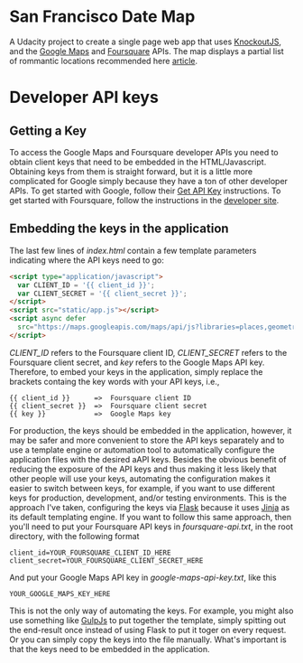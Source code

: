 # San Francisco Date Map

A Udacity project to create a single page web app that uses [KnockoutJS][1], and the [Google Maps][2] and [Foursquare][3] APIs. The map displays a partial list of rommantic locations recommended here [article][4].

# Developer API keys

## Getting a Key
To access the Google Maps and Foursquare developer APIs you need to obtain client keys that need to be embedded in the HTML/Javascript. Obtaining keys from them is straight forward, but it is a little more complicated for Google simply because they have a ton of other developer APIs. To get started with Google, follow their [Get API Key][5] instructions. To get started with Foursquare, follow the instructions in the [developer site][3].

## Embedding the keys in the application
The last few lines of _index.html_ contain a few template parameters indicating where the API keys need to go:

```html
<script type="application/javascript">
  var CLIENT_ID = '{{ client_id }}';
  var CLIENT_SECRET = '{{ client_secret }}';
</script>
<script src="static/app.js"></script>
<script async defer
  src="https://maps.googleapis.com/maps/api/js?libraries=places,geometry,drawing&key={{ key }}&v=3&callback=initViewModel">
</script>
```

*CLIENT_ID* refers to the Foursquare client ID, *CLIENT_SECRET* refers to the Foursquare client secret, and  *key* refers to the Google Maps API key. Therefore, to embed your keys in the application, simply replace the brackets containg the key words with your API keys, i.e.,

```
{{ client_id }}      =>  Foursquare client ID
{{ client_secret }}  =>  Foursquare client secret
{{ key }}            =>  Google Maps key
```

For production, the keys should be embedded in the application, however, it may be safer and more convenient to store the API keys separately and to use a template engine or automation tool to automatically configure the application files with the desired aAPI keys. Besides the obvious benefit of reducing the exposure of the API keys and thus making it less likely that other people will use your keys, automating the configuration makes it easier to switch between keys, for example, if you want to use different keys for production, development, and/or testing environments. This is the approach I've taken, configuring the keys via [Flask][6] because it uses [Jinja][7] as its default templating engine. If you want to follow this same approach, then you'll need to put your Foursquare API keys in _foursquare-api.txt_, in the root directory,  with the following format

```
client_id=YOUR_FOURSQUARE_CLIENT_ID_HERE
client_secret=YOUR_FOURSQUARE_CLIENT_SECRET_HERE
```

And put your Google Maps API key in _google-maps-api-key.txt_, like this

```
YOUR_GOOGLE_MAPS_KEY_HERE
```

This is not the only way of automating the keys. For example, you might also use something like [GulpJs][8] to put together the template, simply spitting out the end-result once instead of using Flask to put it toger on every request. Or you can simply copy the keys into the file manually. What's important is that the keys need to be embedded in the application.

[1]: http://knockoutjs.com/
[2]: https://developers.google.com/maps/
[3]: https://developer.foursquare.com/
[4]: https://www.wheretraveler.com/san-francisco/20-most-romantic-things-do-san-francisco
[5]: https://developers.google.com/maps/documentation/javascript/get-api-key
[6]: http://flask.pocoo.org/
[7]: http://jinja.pocoo.org/
[8]: https://gulpjs.com/

